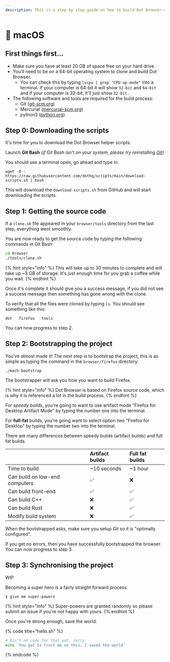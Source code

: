 ```yaml
---
description: This is a step by step guide on how to build Dot Browser on macOS.
---
```


# 🍎 macOS

## First things first...

* Make sure you have at least 20 GB of space free on your hard drive.
* You'll need to be on a 64-bit operating system to clone and build Dot Browser.
  * You can check this by typing `lscpu | grep "CPU op-mode"` into a terminal. If your computer is 64-bit it will show `32-bit` and `64-bit` and if your computer is 32-bit, it'll just show `32-bit.`
* The following software and tools are required for the build process:
  * Git \([git-scm.org](https://git-scm.org)\)
  * Mercurial \([mercurial-scm.org](https://www.mercurial-scm.org/)\)
  * python3 \([python.org](https://www.python.org/downloads/)\)

## Step 0: Downloading the scripts

It's time for you to download the Dot Browser helper scripts.

Launch **Git Bash** _\(if Git Bash isn't on your system, please try reinstalling_ [_Git_](https://git-scm.org/)_\)_

You should see a terminal open, go ahead and type in:

```text
wget -O - https://raw.githubusercontent.com/dothq/scripts/main/download-scripts.sh | bash
```

This will download the `download-scripts.sh` from GitHub and will start downloading the scripts.

## Step 1: Getting the source code

If a `clone.sh` file appeared in your `browser/tools` directory from the last step, everything went smoothly.

You are now ready to get the source code by typing the following commands in Git Bash:

```bash
cd browser
./tools/clone.sh
```

{% hint style="info" %}
This will take up to 30 minutes to complete and will take up ~3 GB of storage. It's just enough time for you grab a coffee while you wait.
{% endhint %}

Once it's complete it should give you a success message, if you did not see a success message then something has gone wrong with the clone.

To verify that all the files were cloned by typing `ls`. You should see something like this:

```text
dot   firefox   tools
```

You can now progress to step 2.

## Step 2: Bootstrapping the project

You've almost made it! The next step is to bootstrap the project, this is as simple as typing the command in the `browser/firefox` directory:

```text
./mach bootstrap
```

The bootstrapper will ask you how you want to build Firefox. 

{% hint style="info" %}
Dot Browser is based on Firefox source code, which is why it is referenced a lot in the build process.
{% endhint %}

For _speedy builds_, you're going to want to use artifact mode "Firefox for Desktop Artifact Mode" by typing the number one into the terminal.

For **full-fat** builds, you're going want to select option two "Firefox for Desktop" by typing the number two into the terminal.

There are many differences between speedy builds \(artifact builds\) and full fat builds.

|  | Artifact builds | Full fat builds |
| :--- | :--- | :--- |
| Time to build | ~10 seconds | ~1 hour |
| Can build on low-end computers | ✅ | ❌ |
| Can build front-end | ✅ | ✅ |
| Can build C++ | ❌ | ✅ |
| Can build Rust | ❌ | ✅ |
| Modify build system | ❌ | ✅ |

When the bootstrapped asks, make sure you setup Git so it is "optimally configured".

If you get no errors, then you have successfully bootstrapped the browser. You can now progress to step 3.

## Step 3: Synchronising the project

WIP

Becoming a super hero is a fairly straight forward process:

```
$ give me super-powers
```

{% hint style="info" %}
 Super-powers are granted randomly so please submit an issue if you're not happy with yours.
{% endhint %}

Once you're strong enough, save the world:

{% code title="hello.sh" %}
```bash
# Ain't no code for that yet, sorry
echo 'You got to trust me on this, I saved the world'
```
{% endcode %}



